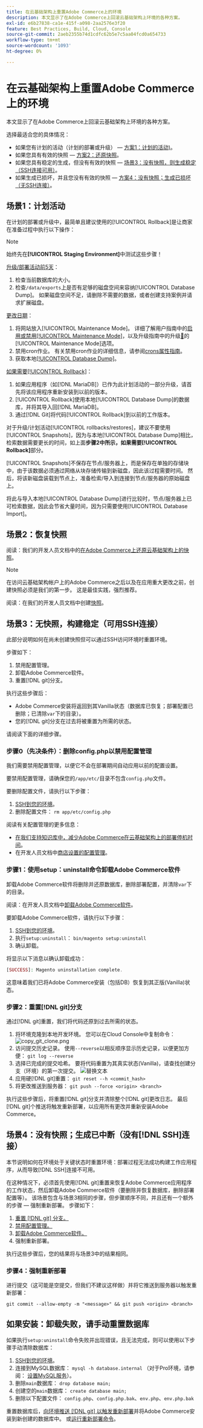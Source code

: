 ```yaml
---
title: 在云基础架构上重置Adobe Commerce上的环境
description: 本文显示了在Adobe Commerce上回滚云基础架构上环境的各种方案。
exl-id: e6b27838-ca1e-415f-a098-2aa2576e3f20
feature: Best Practices, Build, Cloud, Console
source-git-commit: 2aeb2355b74d1cdfc62b5e7c5aa04fcd0a654733
workflow-type: tm+mt
source-wordcount: '1093'
ht-degree: 0%

---
```


# 在云基础架构上重置Adobe Commerce上的环境

本文显示了在Adobe Commerce上回滚云基础架构上环境的各种方案。

选择最适合您的具体情况：

* 如果您有计划的活动（计划的部署或升级） — [方案1：计划的活动)](#scen1)。
* 如果您具有有效的快照 — [方案2：还原快照](#scen2)。
* 如果您具有稳定的生成，但没有有效的快照 — [场景3：没有快照，则生成稳定（SSH连接可用）](#scen3)。
* 如果生成已损坏，并且您没有有效的快照 — [方案4：没有快照；生成已损坏（无SSH连接）](#scen4)。

## 场景1：计划活动

在计划的部署或升级中，最简单且建议使用的[!UICONTROL Rollback]是让商家在准备过程中执行以下操作：

>[!NOTE]
>
>始终先在&#x200B;**[!UICONTROL Staging Environment]**&#x200B;中测试这些步骤！

<u>升级/部署活动前5天</u>：

1. 检查当前数据库的大小。
1. 检查`/data/exports`上是否有足够的磁盘空间来容纳[!UICONTROL Database Dump]。 如果磁盘空间不足，请删除不需要的数据，或者创建支持案例并请求扩展磁盘。

<u>更改日期</u>：

1. 将网站放入[!UICONTROL Maintenance Mode]。
详细了解用户指南中的[启用或禁用[!UICONTROL Maintenance Mode]](https://experienceleague.adobe.com/docs/commerce-operations/installation-guide/tutorials/maintenance-mode.html)，以及升级指南中的升级[&#128279;](https://experienceleague.adobe.com/docs/commerce-operations/upgrade-guide/troubleshooting/maintenance-mode-options.html)的[!UICONTROL Maintenance Mode]选项。
1. 禁用cron作业。 有关禁用cron作业的详细信息，请参阅[crons属性指南](<https://experienceleague.adobe.com/en/docs/commerce-cloud-service/user-guide/configure/app/properties/crons-property#disable-cron-jobs>)。
1. 获取本地[[!UICONTROL Database Dump]](https://experienceleague.adobe.com/docs/commerce-knowledge-base/kb/how-to/create-database-dump-on-cloud.html)。

<u>如果需要[!UICONTROL Rollback]</u>：

1. 如果应用程序（如[!DNL MariaDB]）已作为此计划活动的一部分升级，请首先将该应用程序重新安装到以前的版本。
1. [!UICONTROL Rollback]使用本地[!UICONTROL Database Dump]的数据库，并将其导入回[!DNL MariaDB]。
1. 通过[!DNL Git]将代码[!UICONTROL Rollback]到以前的工作版本。

对于升级/计划活动[!UICONTROL rollbacks/restores]，建议不要使用[!UICONTROL Snapshots]，因为与本地[!UICONTROL Database Dump]相比，检索数据需要更长的时间，如上面&#x200B;**步骤2中所示，如果需要[!UICONTROL Rollback]**&#x200B;部分。

[!UICONTROL Snapshots]不保存在节点/服务器上，而是保存在单独的存储块中，由于该数据必须通过网络从块存储传输到新磁盘，因此该过程需要时间。 然后，将该新磁盘装载到节点上，准备检索/导入到连接到节点/服务器的原始磁盘上。

将此与导入本地[!UICONTROL Database Dump]进行比较时，节点/服务器上已可检索数据，因此会节省大量时间，因为只需要使用[!UICONTROL Database Import]。

## 场景2：恢复快照

阅读：我们的开发人员文档中的[在Adobe Commerce上还原云基础架构上的快照](https://experienceleague.adobe.com/en/docs/commerce-cloud-service/user-guide/develop/storage/snapshots#restore-snapshot)。

>[!NOTE]
>
>在访问云基础架构帐户上的Adobe Commerce之后以及在应用重大更改之前，创建快照必须是我们的第一步。 这是最佳实践，强烈推荐。

阅读：在我们的开发人员文档中创建[快照](https://experienceleague.adobe.com/en/docs/commerce-cloud-service/user-guide/develop/storage/snapshots#create-snapshot)。

## 场景3：无快照，构建稳定（可用SSH连接）

此部分说明如何在尚未创建快照但可以通过SSH访问环境时重置环境。

步骤如下：

1. 禁用配置管理。
1. 卸载Adobe Commerce软件。
1. 重置[!DNL git]分支。

执行这些步骤后：

* Adobe Commerce安装将返回到其Vanilla状态（数据库已恢复；部署配置已删除；已清除`var`下的目录）。
* 您的[!DNL git]分支在过去将被重置为所需的状态。

请阅读下面的详细步骤。

### 步骤0（先决条件）：删除config.php以禁用配置管理

我们需要禁用配置管理，以便它不会在部署期间自动应用以前的配置设置。

要禁用配置管理，请确保您的`/app/etc/`目录不包含`config.php`文件。

要删除配置文件，请执行以下步骤：

1. [SSH到您的环境](https://experienceleague.adobe.com/docs/commerce-cloud-service/user-guide/develop/secure-connections.html)。
1. 删除配置文件： `rm app/etc/config.php`

阅读有关配置管理的更多信息：

* [在我们支持知识库中，减少Adobe Commerce在云基础架构上的部署停机时间](/help/how-to/general/magento-cloud-reduce-deployment-downtime-with-configuration-management.md)。
* 在开发人员文档中[商店设置的配置管理](https://experienceleague.adobe.com/docs/commerce-cloud-service/user-guide/configure-store/store-settings.html)。

### 步骤1：使用setup：uninstall命令卸载Adobe Commerce软件


卸载Adobe Commerce软件将删除并还原数据库，删除部署配置，并清除`var`下的目录。

阅读：在开发人员文档中[卸载Adobe Commerce软件](https://experienceleague.adobe.com/docs/commerce-operations/installation-guide/tutorials/uninstall.html)。

要卸载Adobe Commerce软件，请执行以下步骤：

1. [SSH到您的环境](https://experienceleague.adobe.com/docs/commerce-cloud-service/user-guide/develop/secure-connections.html)。
1. 执行`setup:uninstall`： `bin/magento setup:uninstall`
1. 确认卸载。

将显示以下消息以确认卸载成功：

```php
[SUCCESS]: Magento uninstallation complete.
```

这意味着我们已将Adobe Commerce安装（包括DB）恢复到其正版(Vanilla)状态。

### 步骤2：重置[!DNL git]分支

通过[!DNL git]重置，我们将代码还原到过去所需的状态。

1. 将环境克隆到本地开发环境。 您可以在Cloud Console中复制命令：    ![copy_git_clone.png](assets/copy_git_clone.png)
1. 访问提交历史记录。 使用`--reverse`以相反顺序显示历史记录，以便更加方便： `git log --reverse`
1. 选择已完成的提交哈希。 要将代码重置为其真实状态(Vanilla)，请查找创建分支（环境）的第一次提交。
   ![替换文本](image.png)
1. 应用硬[!DNL git]重置： `git reset --h <commit_hash>`
1. 将更改推送到服务器： `git push --force <origin> <branch>`

执行这些步骤后，将重置[!DNL git]分支并清除整个[!DNL git]更改日志。 最后[!DNL git]个推送将触发重新部署，以应用所有更改并重新安装Adobe Commerce。

## 场景4：没有快照；生成已中断（没有[!DNL SSH]连接）

本节说明如何在环境处于关键状态时重置环境：部署过程无法成功构建工作应用程序，从而导致[!DNL SSH]连接不可用。

在这种情况下，必须首先使用[!DNL git]重置来恢复Adobe Commerce应用程序的工作状态，然后卸载Adobe Commerce软件（要删除并恢复数据库，删除部署配置等）。 该场景包含与场景3相同的步骤，但步骤顺序不同，并且还有一个额外的步骤 — 强制重新部署。 步骤如下：

1. [重置 [!DNL git] 分支。](/help/how-to/general/reset-environment-on-cloud.md#reset-git-branch)
1. [禁用配置管理。](/help/how-to/general/reset-environment-on-cloud.md#disable_config_management)
1. [卸载Adobe Commerce软件。](/help/how-to/general/reset-environment-on-cloud.md#setup-uninstall)
1. 强制重新部署。

执行这些步骤后，您的结果将与场景3中的结果相同。

### 步骤4：强制重新部署

进行提交（这可能是空提交，但我们不建议这样做）并将它推送到服务器以触发重新部署：

```git
git commit --allow-empty -m "<message>" && git push <origin> <branch>
```

## 如果安装：卸载失败，请手动重置数据库

如果执行`setup:uninstall`命令失败并出现错误，且无法完成，则可以使用以下步骤手动清除数据库：

1. [SSH到您的环境](https://experienceleague.adobe.com/docs/commerce-cloud-service/user-guide/develop/secure-connections.html)。
1. 连接到MySQL数据库： `mysql -h database.internal` （对于Pro环境，请参阅： [设置MySQL服务](https://experienceleague.adobe.com/docs/commerce-cloud-service/user-guide/configure/service/mysql.html)）。
1. 删除`main`数据库： `drop database main;`
1. 创建空的`main`数据库： `create database main;`
1. 删除以下配置文件： `config.php`、`config.php.bak`、`env.php`、`env.php.bak`

重置数据库后，[向环境推送 [!DNL git] 以触发重新部署](https://experienceleague.adobe.com/docs/commerce-operations/configuration-guide/deployment/examples/example-using-cli.html)并将Adobe Commerce安装到新创建的数据库中。 或[运行重新部署命令](https://experienceleague.adobe.com/docs/commerce-cloud-service/user-guide/dev-tools/cloud-cli.html#environment-commands)。
